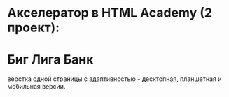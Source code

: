 # Акселератор в HTML Academy (2 проект):
# Биг Лига Банк
верстка одной страницы с адаптивностью - десктопная, планшетная и мобильная версии.
